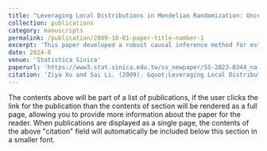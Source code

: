 ```yaml
---
title: "Leveraging Local Distributions in Mendelian Randomization: Uncertain Opinions are Invalid."
collection: publications
category: manuscripts
permalink: /publication/2009-10-01-paper-title-number-1
excerpt: 'This paper developed a robust causal inference method for estimating causal effects in the presence of invalid instrumental variables. The method was applied to evaluate the causal effects of BMI on various outcomes (e.g., height, blood pressure, type 2 diabetes, coronary artery disease) using genetic variants as instrumental variables.'
date: 2024-8
venue: 'Statistica Sinica'
paperurl: 'https://www3.stat.sinica.edu.tw/ss_newpaper/SS-2023-0344_na.pdf'
citation: 'Ziya Xu and Sai Li. (2009). &quot;Leveraging Local Distributions in Mendelian Randomization: Uncertain Opinions are Invalid.&quot; <i>Statistica Sinica</i>. 1(1).'
---
```


The contents above will be part of a list of publications, if the user clicks the link for the publication than the contents of section will be rendered as a full page, allowing you to provide more information about the paper for the reader. When publications are displayed as a single page, the contents of the above "citation" field will automatically be included below this section in a smaller font.
